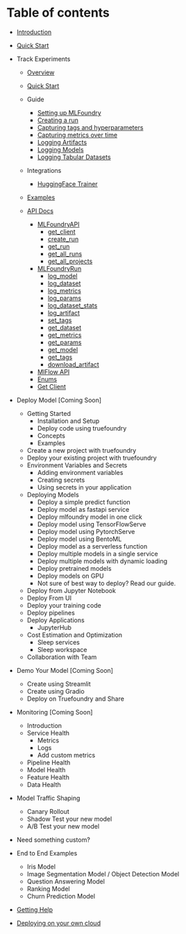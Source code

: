 # Table of contents

* [Introduction](introduction.md)
* [Quick Start](quick-start.md)
* Track Experiments
  * [Overview](experiment-tracking/README.md)
  * [Quick Start](experiment-tracking/quick-start.md)
  * Guide
    * [Setting up MLFoundry](experiment-tracking/guides/experiment_tracking/setup.md)
    * [Creating a run](experiment-tracking/guides/experiment_tracking/run.md)
    * [Capturing tags and hyperparameters](experiment-tracking/guides/experiment_tracking/tags_and_params.md)
    * [Capturing metrics over time](experiment-tracking/guides/experiment_tracking/metrics.md)
    * [Logging Artifacts](experiment-tracking/guides/experiment_tracking/artifacts.md)
    * [Logging Models](experiment-tracking/guides/experiment_tracking/models.md)
    * [Logging Tabular Datasets](experiment-tracking/guides/experiment_tracking/tabular_datasets.md)
  * Integrations
    * [HuggingFace Trainer](experiment-tracking/guides/integrations/hf_trainer.md)
  * [Examples](experiment-tracking/examples.md)

  * [API Docs](experiment-tracking/api-doc/README.md)
    * [MLFoundryAPI](experiment-tracking/api-doc/mlfoundryapi/README.md)
      * [get\_client](experiment-tracking/api-doc/mlfoundryapi/get_client.md)
      * [create\_run](experiment-tracking/api-doc/mlfoundryapi/create_run.md)
      * [get\_run](experiment-tracking/api-doc/mlfoundryapi/get_run.md)
      * [get\_all\_runs](experiment-tracking/api-doc/mlfoundryapi/get_all_runs.md)
      * [get\_all\_projects](experiment-tracking/api-doc/mlfoundryapi/get_all_projects.md)
    * [MLFoundryRun](experiment-tracking/api-doc/mlfoundryrun/README.md)
      * [log\_model](experiment-tracking/api-doc/mlfoundryrun/log_model.md)
      * [log\_dataset](experiment-tracking/api-doc/mlfoundryrun/log_dataset.md)
      * [log\_metrics](experiment-tracking/api-doc/mlfoundryrun/log_metrics.md)
      * [log\_params](experiment-tracking/api-doc/mlfoundryrun/log_params.md)
      * [log\_dataset\_stats](experiment-tracking/api-doc/mlfoundryrun/log_dataset_stats.md)
      * [log\_artifact](experiment-tracking/api-doc/mlfoundryrun/log_artifact.md)
      * [set\_tags](experiment-tracking/api-doc/mlfoundryrun/set_tags.md)
      * [get\_dataset](experiment-tracking/api-doc/mlfoundryrun/get_dataset.md)
      * [get\_metrics](experiment-tracking/api-doc/mlfoundryrun/get_metrics.md)
      * [get\_params](experiment-tracking/api-doc/mlfoundryrun/get_params.md)
      * [get\_model](experiment-tracking/api-doc/mlfoundryrun/get_model.md)
      * [get\_tags](experiment-tracking/api-doc/mlfoundryrun/get_tags.md)
      * [download\_artifact](experiment-tracking/api-doc/mlfoundryrun/download_artifact.md)
    * [MlFlow API](experiment-tracking/api-doc/mlflow-api.md)
    * [Enums](experiment-tracking/api-doc/enums.md)
    * [Get Client](experiment-tracking/api-doc/get_client.md)

* Deploy Model [Coming Soon]
  * Getting Started
    * Installation and Setup
    * Deploy code using truefoundry
    * Concepts 
    * Examples
  * Create a new project with truefoundry
  * Deploy your existing project with truefoundry
  * Environment Variables and Secrets
    * Adding environment variables
    * Creating secrets
    * Using secrets in your application
  * Deploying Models
    * Deploy a simple predict function
    * Deploy model as fastapi service
    * Deploy mlfoundry model in one click
    * Deploy model using TensorFlowServe
    * Deploy model using PytorchServe
    * Deploy model using BentoML
    * Deploy model as a serverless function
    * Deploy multiple models in a single service
    * Deploy multiple models with dynamic loading
    * Deploy pretrained models
    * Deploy models on GPU
    * Not sure of best way to deploy? Read our guide.
  * Deploy from Jupyter Notebook
  * Deploy From UI
  * Deploy your training code
  * Deploy pipelines
  * Deploy Applications
    * JupyterHub
  * Cost Estimation and Optimization
    * Sleep services
    * Sleep workspace
  * Collaboration with Team
* Demo Your Model [Coming Soon]
  * Create using Streamlit
  * Create using Gradio
  * Deploy on Truefoundry and Share
* Monitoring  [Coming Soon]
  * Introduction
  * Service Health
    * Metrics
    * Logs 
    * Add custom metrics
  * Pipeline Health
  * Model Health
  * Feature Health
  * Data Health
* Model Traffic Shaping
  * Canary Rollout
  * Shadow Test your new model
  * A/B Test your new model
* Need something custom? 
* End to End Examples
  * Iris Model
  * Image Segmentation Model / Object Detection Model
  * Question Answering Model
  * Ranking Model
  * Churn Prediction Model
* [Getting Help](getting-help.md)
* [Deploying on your own cloud](deploy-on-own-cloud/getting-started.md)

